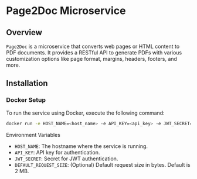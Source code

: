 # Page2Doc Microservice

## Overview

`Page2Doc` is a microservice that converts web pages or HTML content to PDF documents. It provides a RESTful API to generate PDFs with various customization options like page format, margins, headers, footers, and more.

## Installation

### Docker Setup

To run the service using Docker, execute the following command:

```bash
docker run -e HOST_NAME=<host_name> -e API_KEY=<api_key> -e JWT_SECRET=<jwt_secret> -e DEFAULT_REQUEST_SIZE=<default_request_size> -p 8080:8080 htetlinmaung/page2doc
```

Environment Variables

- `HOST_NAME`: The hostname where the service is running.
- `API_KEY`: API key for authentication.
- `JWT_SECRET`: Secret for JWT authentication.
- `DEFAULT_REQUEST_SIZE`: (Optional) Default request size in bytes. Default is 2 MB.
